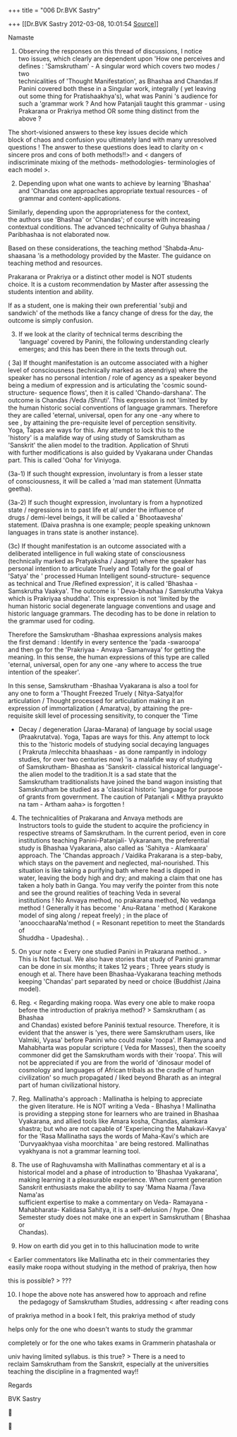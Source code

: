 +++
title = "006 Dr.BVK Sastry"

+++
[[Dr.BVK Sastry	2012-03-08, 10:01:54 [Source](https://groups.google.com/g/bvparishat/c/oB3e1yK3odE)]]



  
Namaste  
  
1. Observing the responses on this thread of discussions, I notice  
two issues, which clearly are dependent upon 'How one perceives and  
defines : 'Samskrutham' - A singular word which covers two modes / two  
technicalities of 'Thought Manifestation', as Bhashaa and Chandas.If  
Panini covered both these in a Singular work, integrally ( yet leaving  
out some thing for Pratishaakhya's), what was Panini 's audience for  
such a 'grammar work ? And how Patanjali taught this grammar - using  
Prakarana or Prakriya method OR some thing distinct from the  
above ?  
  
The short-visioned answers to these key issues decide which  
block of chaos and confusion you ultimately land with many unresolved  
questions ! The answer to these questions does lead to clarity on \<  
sincere pros and cons of both methods!!> and \< dangers of  
indiscriminate mixing of the methods- methodologies- terminologies of  
each model \>.  
  
2. Depending upon what one wants to achieve by learning 'Bhashaa'  
and 'Chandas one approaches appropriate textual resources - of  
grammar and content-applications.  
  
Similarly, depending upon the appropriateness for the context,  
the authors use 'Bhashaa' or 'Chandas'; of course with increasing  
contextual conditions. The advanced technicality of Guhya bhashaa /  
Paribhashaa is not elaborated now.  
  
Based on these considerations, the teaching method 'Shabda-Anu-  
shaasana 'is a methodology provided by the Master. The guidance on  
teaching method and resources.  
  
Prakarana or Prakriya or a distinct other model is NOT students  
choice. It is a custom recommendation by Master after assessing the  
students intention and ability.  
  
If as a student, one is making their own preferential 'subji and  
sandwich' of the methods like a fancy change of dress for the day, the  
outcome is simply confusion.  
  
3. If we look at the clarity of technical terms describing the  
'language' covered by Panini, the following understanding clearly  
emerges; and this has been there in the texts through out.  
  
( 3a) If thought manifestation is an outcome associated with a higher  
level of consciousness (technically marked as ateendriya) where the  
speaker has no personal intention / role of agency as a speaker beyond  
being a medium of expression and is articulating the 'cosmic sound-  
structure- sequence flows', then it is called 'Chando-darshana'. The  
outcome is Chandas /Veda /Shruti'. This expression is not 'limited by  
the human historic social conventions of language grammars. Therefore  
they are called 'eternal, universal, open for any one -any where to  
see , by attaining the pre-requisite level of perception sensitivity.  
Yoga, Tapas are ways for this. Any attempt to lock this to the  
'history' is a malafide way of using study of Samskrutham as  
'Sanskrit' the alien model to the tradition. Application of Shruti  
with further modifications is also guided by Vyakarana under Chandas  
part. This is called 'Ooha' for Viniyoga.  
  
(3a-1) If such thought expression, involuntary is from a lesser state  
of consciousness, it will be called a 'mad man statement (Unmatta  
geetha).  
  
(3a-2) If such thought expression, involuntary is from a hypnotized  
state / regressions in to past life et al/ under the influence of  
drugs / demi-level beings, it will be called a ' Bhootaavesha'  
statement. (Daiva prashna is one example; people speaking unknown  
languages in trans state is another instance).  
  
(3c) If thought manifestation is an outcome associated with a  
deliberated intelligence in full waking state of consciousness  
(technically marked as Pratyaksha / Jaagrat) where the speaker has  
personal intention to articulate Truely and Totally for the goal of  
'Satya' the ' processed Human Intelligent sound-structure- sequence  
as technical and True /Refined expression', it is called 'Bhashaa -  
Samskrutha Vaakya'. The outcome is ' Deva-bhashaa / Samskrutha Vakya  
which is Prakriyaa shuddha'. This expression is not 'limited by the  
human historic social degenerate language conventions and usage and  
historic language grammars. The decoding has to be done in relation to  
the grammar used for coding.  
  
Therefore the Samskrutham -Bhashaa expressions analysis makes  
the first demand : Identify in every sentence the 'pada -swaroopa'  
and then go for the 'Prakriyaa - Anvaya -Samanvaya' for getting the  
meaning. In this sense, the human expressions of this type are called  
'eternal, universal, open for any one -any where to access the true  
intention of the speaker'.  
  
In this sense, Samskrutham -Bhashaa Vyakarana is also a tool for  
any one to form a 'Thought Freezed Truely ( Nitya-Satya)for  
articulation / Thought processed for articulation making it an  
expression of immortalization ( Amaratva), by attaining the pre-  
requisite skill level of processing sensitivity, to conquer the 'Time  
- Decay / degeneration (Jaraa-Marana) of language by social usage  
(Praakrutatva). Yoga, Tapas are ways for this. Any attempt to lock  
this to the 'historic models of studying social decaying languages  
( Prakruta /mlecchita bhaashaas - as done rampantly in indology  
studies, for over two centuries now) 'is a malafide way of studying  
of Samskrutham- Bhashaa as 'Sanskrit- classical historical language'-  
the alien model to the tradition.It is a sad state that the  
Samskrutham traditionalists have joined the band wagon insisting that  
Samskrutham be studied as a 'classical historic 'language for purpose  
of grants from government. The caution of Patanjali \< Mithya prayukto  
na tam - Artham aaha> is forgotten !  
  
4. The technicalities of Prakarana and Anvaya methods are  
Instructors tools to guide the student to acquire the proficiency in  
respective streams of Samskrutham. In the current period, even in core  
institutions teaching Panini-Patanjali- Vykaranam, the preferential  
study is Bhashaa Vyakarana, also called as 'Sahitya - Alamkaara'  
approach. The 'Chandas approach / Vaidika Prakarana is a step-baby,  
which stays on the pavement and neglected, mal-nourished. This  
situation is like taking a purifying bath where head is dipped in  
water, leaving the body high and dry; and making a claim that one has  
taken a holy bath in Ganga. You may verify the pointer from this note  
and see the ground realities of teaching Veda in several  
institutions ! No Anvaya method, no prakarana method, No vedanga  
method ! Generally it has become ' Anu-Ratana ' method ( Karakone  
model of sing along / repeat freely) ; in the place of  
'anoocchaaraNa'method ( = Resonant repetition to meet the Standards of  
Shuddha - Upadesha). .  
  
5. On your note \< Every one studied Panini in Prakarana method.. \>  
This is Not factual. We also have stories that study of Panini grammar  
can be done in six months; it takes 12 years ; Three years study is  
enough et al. There have been Bhashaa-Vyakarana teaching methods  
keeping 'Chandas' part separated by need or choice (Buddhist /Jaina  
model).  
  
6. Reg. \< Regarding making roopa. Was every one able to make roopa  
before the introduction of prakriya method? \> Samskrutham ( as Bhashaa  
and Chandas) existed before Paniniś textual resource. Therefore, it is  
evident that the answer is 'yes, there were Samskrutham users, like  
Valmiki, Vyasa' before Panini who could make 'roopa'. If Ramayana and  
Mahabharta was popular scripture ( Veda for Masses), then the scoeity  
commoner did get the Samskrutham words with their 'roopa'. This will  
not be appreciated if you are from the world of 'dinosaur model of  
cosmology and languages of African tribals as the cradle of human  
civilization' so much propagated / liked beyond Bharath as an integral  
part of human civilizational history.  
  
7. Reg. Mallinatha's approach : Mallinatha is helping to appreciate  
the given literature. He is NOT writing a Veda - Bhashya ! Mallinatha  
is providing a stepping stone for learners who are trained in Bhashaa  
Vyakarana, and allied tools like Amara kosha, Chandas, alamkara  
shastra; but who are not capable of 'Experiencing the Mahakavi-Kavya'  
for the 'Rasa Mallinatha says the words of Maha-Kavi's which are  
'Durvyaakhyaa visha moorchitaa ' are being restored. Mallinathas  
vyakhyana is not a grammar learning tool.  
  
8. The use of Raghuvamsha with Mallinathas commentary et al is a  
historical model and a phase of introduction to 'Bhashaa Vyakarana',  
making learning it a pleasurable experience. When current generation  
Sanskrit enthusiasts make the ability to say 'Mama Naama /Tava Nama'as  
sufficient expertise to make a commentary on Veda- Ramayana -  
Mahabharata- Kalidasa Sahitya, it is a self-delusion / hype. One  
Semester study does not make one an expert in Samskrutham ( Bhashaa or  
Chandas).  
  
9. How on earth did you get in to this hallucination mode to write  

\< Earlier commentators like Mallinatha etc in their commentaries they  
easily make roopa without studying in the method of prakriya, then how  

this is possible? \> ???  
  
10. I hope the above note has answered how to approach and refine  
the pedagogy of Samskrutham Studies, addressing \< after reading cons  

of prakriya method in a book I felt, this prakriya method of study  

helps only for the one who doesn't wants to study the grammar  

completely or for the one who takes exams in Grammerin phatashala or  

univ having limited syllabus. is this true? \> There is a need to  
reclaim Samskrutham from the Sanskrit, especially at the universities  
teaching the discipline in a fragmented way!!  
  
Regards  
  
BVK Sastry  





